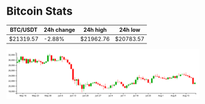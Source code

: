 # Bitcoin Stats

BTC/USDT|24h change|24h high|24h low|
|---|---|---|---|
|$21319.57|-2.88%|$21962.76|$20783.57|

<img src="./chart.svg">
